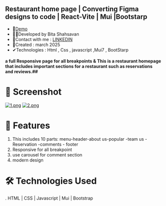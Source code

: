 ## Restaurant home page | Converting Figma designs to code | React-Vite | Mui |Bootstarp
- 📌<a href="https://rickandmorthy-react.netlify.app/" rel="nofollow">Demo</a>
- 🙋‍♀️Developed by Bita Shahsavan
- 📧Contact with me : <a href="https://www.linkedin.com/in/bita-shahsavan-830471299/" rel="nofollow">LINKEDIN</a>
- 📆Created : march 2025
- ✔Technologies : Html , Css , javascript ,Mui7 ,  BootStarp

#### a full Responsive page for all breakpoints & This is a restaurant homepage that includes important sections for a restaurant such as reservations and reviews.##

# 📸 Screenshot
[![1.png](https://i.postimg.cc/Jz7n9pbX/1.png)](https://postimg.cc/N5VBX7CG)
[![2.png](https://i.postimg.cc/ncpcD3SP/2.png)](https://postimg.cc/PNVjGQjW)

# 🌟 Features
1. This includes 10 parts: menu-header-about us-popular -team us -Reservation -comments - footer
2. Responsive for all breakpoint
3. use carousel for comment section
4. modern design

# 🛠️ Technologies Used
. HTML | CSS | Javascript | Mui | Bootstrap 
   
